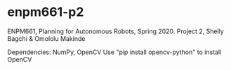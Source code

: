 # enpm661-p2
ENPM661, Planning for Autonomous Robots, Spring 2020.  Project 2, Shelly Bagchi &amp; Omololu Makinde

Dependencies:  NumPy, OpenCV
Use "pip install opencv-python" to install OpenCV 